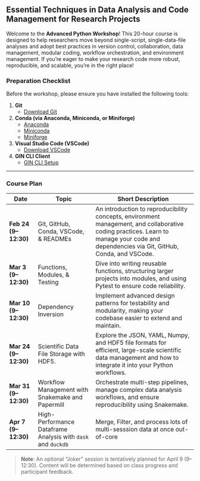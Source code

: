## Essential Techniques in Data Analysis and Code Management for Research Projects

Welcome to the **Advanced Python Workshop**! This 20-hour course is designed to help researchers move beyond single-script, single-data-file analyses and adopt best practices in version control, collaboration, data management, modular coding, workflow orchestration, and environment management. If you’re eager to make your research code more robust, reproducible, and scalable, you’re in the right place!

### Preparation Checklist

Before the workshop, please ensure you have installed the following tools:

1. **Git**  
   - [Download Git](https://git-scm.com/downloads)
2. **Conda (via Anaconda, Miniconda, or Miniforge)**  
   - [Anaconda](https://www.anaconda.com/download)  
   - [Miniconda](https://docs.anaconda.com/miniconda/miniconda-install/)  
   - [Miniforge](https://github.com/conda-forge/miniforge#miniforge3)
3. **Visual Studio Code (VSCode)**  
   - [Download VSCode](https://code.visualstudio.com/download)
4. **GIN CLI Client**  
   - [GIN CLI Setup](https://gin.g-node.org/G-Node/Info/wiki/GIN+CLI+Setup)


---


### Course Plan

| **Date**           | **Topic**                                            | **Short Description**                                                                                                                                                          |
|--------------------|------------------------------------------------------|---------------------------------------------------------------------------------------------------------------------------------------------------------------------------------|
| **Feb 24 (9–12:30)**  | Git, GitHub, Conda, VSCode, & READMEs               | An introduction to reproducibility concepts, environment management, and collaborative coding practices. Learn to manage your code and dependencies via Git, GitHub, Conda, and VSCode. |
| **Mar 3 (9–12:30)**   | Functions, Modules, & Testing                      | Dive into writing reusable functions, structuring larger projects into modules, and using Pytest to ensure code reliability.                                                    |
| **Mar 10 (9–12:30)**  | Dependency Inversion                               | Implement advanced design patterns for testability and modularity, making your codebase easier to extend and maintain.                                                          |
| **Mar 24 (9–12:30)**   | Scientific Data File Storage with HDF5.          | Explore the JSON, YAML, Numpy, and HDF5 file formats for efficient, large-scale scientific data management and how to integrate it into your Python workflows.                                          |
| **Mar 31 (9–12:30)**   | Workflow Management with Snakemake and Papermill                 | Orchestrate multi-step pipelines, manage complex data analysis workflows, and ensure reproducibility using Snakemake.                                                           |
| **Apr 7 (9–12:30)**  | High-Performance Dataframe Analysis with `dask` and `duckdb` | Merge, Filter, and process lots of multi-sesssion data at once out-of-core |



> **Note**: An optional “Joker” session is tentatively planned for April 9 (9–12:30). Content will be determined based on class progress and participant feedback.
